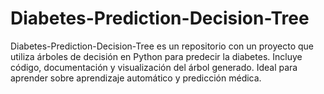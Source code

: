# Diabetes-Prediction-Decision-Tree
Diabetes-Prediction-Decision-Tree es un repositorio con un proyecto que utiliza árboles de decisión en Python para predecir la diabetes. Incluye código, documentación y visualización del árbol generado. Ideal para aprender sobre aprendizaje automático y predicción médica.
